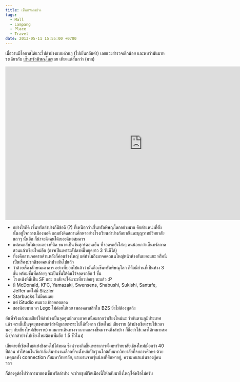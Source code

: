 ```yaml
---
title: เซ็นทรัลลำปาง
tags:
  - Mall
  - Lampang
  - Place
  - Travel
date: 2013-05-11 15:55:00 +0700
---
```


เมื่อวานมีโอกาสได้แวะไปลำปางแบบด่วนๆ (ไปเย็นกลับค่ำ) เลยแวะสำรวจเล็กน้อย และพบว่ามันมาทรงเดียวกับ [เซ็นทรัลพิษณุโลก][central phitsanulok]เลย เพียงแต่สั้นกว่า (มาก)

<iframe width="853" height="480" src="https://www.youtube.com/embed/IeOO1zlmBUE" frameborder="0" allowfullscreen></iframe>

- อย่างไรก็ดี เซ็นทรัลลำปางก็มีข้อดี (?) ที่เหนือกว่าเซ็นทรัลพิษณุโลกอย่างมาก คือตำแหน่งที่ตั้งนั้นอยู่ใจกลางเมืองพอดี แถมยังติดสถานศึกษาอย่างโรงเรียนลำปางกัลยาณีและบุญวาทย์วิทยาลัยแถวๆ นั้นอีก ก็น่าจะดึงคนได้เยอะดีพอสมควร
- แต่คนกลับไม่เยอะอย่างที่คิด ขนาดเป็นวันศุกร์ตอนเย็น ที่จอดรถยังโล่งๆ คนน้อยกว่าเซ็นทรัลกาดสวนแก้วเชียงใหม่อีก (อาจเป็นเพราะสัปดาห์นี้หยุดยาว 3 วันก็ได้)
- ที่งงคือลานจอดรถด้านหลังก็ค่อนข้างใหญ่ แต่ทำไมถึงมาจอดถนนใหญ่หน้าห้างกันเยอะแยะ หรือนี่เป็นเรื่องปรกติของคนลำปางกันไปแล้ว
- ว่าด้วยเรื่องลักษณะอาคาร อย่างที่บอกไปแล้วว่ามันคือเซ็นทรัลพิษณุโลก ก็คือมีส่วนที่เป็นห้าง 3 ชั้น พร้อมชั้นที่คล้ายๆ จะเป็นชั้นใต้ดินไว้จอดรถอีก 1 ชั้น
- โรงหนังที่นี่เป็น SF แฮะ สงสัยจะได้แวะเที่ยวบ่อยๆ ซะแล้ว :P
- มี McDonald, KFC, Yamazaki, Swensens, Shabushi, Sukishi, Santafe, Jeffer แต่ไม่มี Sizzler
- Starbucks ไม่มีคนเลย
- แต่ iStudio คนแวะเข้าออกตลอด
- ของน้อยมาก หา Lego ไม่ค่อยได้เลย เพลงคลาสสิกใน B2S ยิ่งไม่ต้องพูดถึง

อันที่จริงแล้วผมเชียร์ให้ลำปางเป็นจุดศูนย์กลางภาคเหนือมากกว่าเชียงใหม่นะ ว่ากันตามภูมิประเทศแล้ว ตรงนี้เป็นจุดยุทธศาสตร์สำคัญเลยเพราะไปได้ทั้งตาก เชียงใหม่ เชียงราย (ลำปางเชียงรายใช้เวลาพอๆ กับเชียงใหม่เชียงราย) แถมการเดินทางจากภาคกลางขึ้นมาจนถึงลำปาง ก็ถือว่าใช้เวลาได้เหมาะสมดี (จากลำปางไปเชียงใหม่ต้องเพิ่มอีก 1.5 ชั่วโมง)

เสียดายที่เชียงใหม่แย่งชิงคนไปได้หมด ซึ่งน่าจะเกิดขึ้นเพราะการตั้งมหาวิทยาลัยเชียงใหม่เมื่อกว่า 40 ปีก่อน ทำให้คนในวัยกำลังเริ่มทำงานเลือกที่จะตั้งหลักปักฐานใกล้กับมหาวิทยาลัยที่จบการศึกษา ด้วยเหตุผลทั้ง connection กับมหาวิทยาลัย, แรงงานจากรุ่นน้องที่ศึกษาอยู่, ความหนาแน่นของผู้คน ฯลฯ

ก็ต้องดูต่อไปว่าการมาของเซ็นทรัลลำปาง จะช่วยชุบชีวิตเมืองนี้ให้กลับมายิ่งใหญ่ได้หรือไม่ครับ


[central phitsanulok]: /2012/12/11/central-phitsanulok.html
